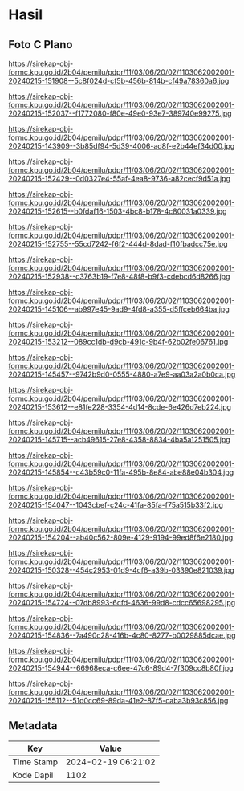 # Hasil

## Foto C Plano

https://sirekap-obj-formc.kpu.go.id/2b04/pemilu/pdpr/11/03/06/20/02/1103062002001-20240215-151908--5c8f024d-cf5b-456b-814b-cf49a78360a6.jpg

https://sirekap-obj-formc.kpu.go.id/2b04/pemilu/pdpr/11/03/06/20/02/1103062002001-20240215-152037--f1772080-f80e-49e0-93e7-389740e99275.jpg

https://sirekap-obj-formc.kpu.go.id/2b04/pemilu/pdpr/11/03/06/20/02/1103062002001-20240215-143909--3b85df94-5d39-4006-ad8f-e2b44ef34d00.jpg

https://sirekap-obj-formc.kpu.go.id/2b04/pemilu/pdpr/11/03/06/20/02/1103062002001-20240215-152429--0d0327e4-55af-4ea8-9736-a82cecf9d51a.jpg

https://sirekap-obj-formc.kpu.go.id/2b04/pemilu/pdpr/11/03/06/20/02/1103062002001-20240215-152615--b0fdaf16-1503-4bc8-b178-4c80031a0339.jpg

https://sirekap-obj-formc.kpu.go.id/2b04/pemilu/pdpr/11/03/06/20/02/1103062002001-20240215-152755--55cd7242-f6f2-444d-8dad-f10fbadcc75e.jpg

https://sirekap-obj-formc.kpu.go.id/2b04/pemilu/pdpr/11/03/06/20/02/1103062002001-20240215-152938--c3763b19-f7e8-48f8-b9f3-cdebcd6d8266.jpg

https://sirekap-obj-formc.kpu.go.id/2b04/pemilu/pdpr/11/03/06/20/02/1103062002001-20240215-145106--ab997e45-9ad9-4fd8-a355-d5ffceb664ba.jpg

https://sirekap-obj-formc.kpu.go.id/2b04/pemilu/pdpr/11/03/06/20/02/1103062002001-20240215-153212--089cc1db-d9cb-491c-9b4f-62b02fe06761.jpg

https://sirekap-obj-formc.kpu.go.id/2b04/pemilu/pdpr/11/03/06/20/02/1103062002001-20240215-145457--9742b9d0-0555-4880-a7e9-aa03a2a0b0ca.jpg

https://sirekap-obj-formc.kpu.go.id/2b04/pemilu/pdpr/11/03/06/20/02/1103062002001-20240215-153612--e81fe228-3354-4d14-8cde-6e426d7eb224.jpg

https://sirekap-obj-formc.kpu.go.id/2b04/pemilu/pdpr/11/03/06/20/02/1103062002001-20240215-145715--acb49615-27e8-4358-8834-4ba5a1251505.jpg

https://sirekap-obj-formc.kpu.go.id/2b04/pemilu/pdpr/11/03/06/20/02/1103062002001-20240215-145854--c43b59c0-11fa-495b-8e84-abe88e04b304.jpg

https://sirekap-obj-formc.kpu.go.id/2b04/pemilu/pdpr/11/03/06/20/02/1103062002001-20240215-154047--1043cbef-c24c-41fa-85fa-f75a515b33f2.jpg

https://sirekap-obj-formc.kpu.go.id/2b04/pemilu/pdpr/11/03/06/20/02/1103062002001-20240215-154204--ab40c562-809e-4129-9194-99ed8f6e2180.jpg

https://sirekap-obj-formc.kpu.go.id/2b04/pemilu/pdpr/11/03/06/20/02/1103062002001-20240215-150328--454c2953-01d9-4cf6-a39b-03390e821039.jpg

https://sirekap-obj-formc.kpu.go.id/2b04/pemilu/pdpr/11/03/06/20/02/1103062002001-20240215-154724--07db8993-6cfd-4636-99d8-cdcc65698295.jpg

https://sirekap-obj-formc.kpu.go.id/2b04/pemilu/pdpr/11/03/06/20/02/1103062002001-20240215-154836--7a490c28-416b-4c80-8277-b0029885dcae.jpg

https://sirekap-obj-formc.kpu.go.id/2b04/pemilu/pdpr/11/03/06/20/02/1103062002001-20240215-154944--66968eca-c6ee-47c6-89d4-7f309cc8b80f.jpg

https://sirekap-obj-formc.kpu.go.id/2b04/pemilu/pdpr/11/03/06/20/02/1103062002001-20240215-155112--51d0cc69-89da-41e2-87f5-caba3b93c856.jpg


## Metadata

| Key        | Value               |
| ---------- | ------------------- |
| Time Stamp | 2024-02-19 06:21:02 |
| Kode Dapil | 1102                |



